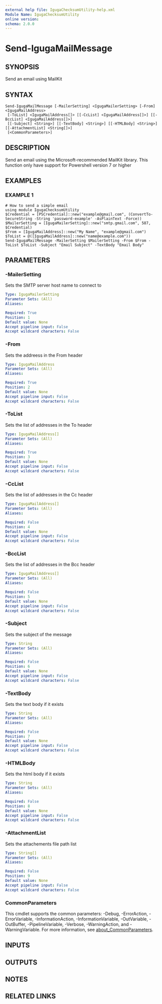 ```yaml
---
external help file: IgugaChecksumUtility-help.xml
Module Name: IgugaChecksumUtility
online version:
schema: 2.0.0
---
```


# Send-IgugaMailMessage

## SYNOPSIS
Send an email using MailKit

## SYNTAX

```
Send-IgugaMailMessage [-MailerSetting] <IgugaMailerSetting> [-From] <IgugaMailAddress>
 [-ToList] <IgugaMailAddress[]> [[-CcList] <IgugaMailAddress[]>] [[-BccList] <IgugaMailAddress[]>]
 [[-Subject] <String>] [[-TextBody] <String>] [[-HTMLBody] <String>] [[-AttachmentList] <String[]>]
 [<CommonParameters>]
```

## DESCRIPTION
Send an email using the Microsoft-recommended MailKit library.
This function only have support for Powershell version 7 or higher

## EXAMPLES

### EXAMPLE 1
```
# How to send a simple email
using module IgugaChecksumUtility
$Credential = [PSCredential]::new("example@gmail.com", (ConvertTo-SecureString -String 'password-example' -AsPlainText -Force))
$MailerSetting = [IgugaMailerSetting]::new("smtp.gmail.com", 587, $Credential)
$From = [IgugaMailAddress]::new("My Name", "example@gmail.com")
$ToList = @([IgugaMailAddress]::new("name@example.com"))
Send-IgugaMailMessage -MailerSetting $MailerSetting -From $From -ToList $ToList -Subject "Email Subject" -TextBody "Email Body"
```

## PARAMETERS

### -MailerSetting
Sets the SMTP server host name to connect to

```yaml
Type: IgugaMailerSetting
Parameter Sets: (All)
Aliases:

Required: True
Position: 1
Default value: None
Accept pipeline input: False
Accept wildcard characters: False
```

### -From
Sets the addreess in the From header

```yaml
Type: IgugaMailAddress
Parameter Sets: (All)
Aliases:

Required: True
Position: 2
Default value: None
Accept pipeline input: False
Accept wildcard characters: False
```

### -ToList
Sets the list of addresses in the To header

```yaml
Type: IgugaMailAddress[]
Parameter Sets: (All)
Aliases:

Required: True
Position: 3
Default value: None
Accept pipeline input: False
Accept wildcard characters: False
```

### -CcList
Sets the list of addresses in the Cc header

```yaml
Type: IgugaMailAddress[]
Parameter Sets: (All)
Aliases:

Required: False
Position: 4
Default value: None
Accept pipeline input: False
Accept wildcard characters: False
```

### -BccList
Sets the list of addresses in the Bcc header

```yaml
Type: IgugaMailAddress[]
Parameter Sets: (All)
Aliases:

Required: False
Position: 5
Default value: None
Accept pipeline input: False
Accept wildcard characters: False
```

### -Subject
Sets the subject of the message

```yaml
Type: String
Parameter Sets: (All)
Aliases:

Required: False
Position: 6
Default value: None
Accept pipeline input: False
Accept wildcard characters: False
```

### -TextBody
Sets the text body if it exists

```yaml
Type: String
Parameter Sets: (All)
Aliases:

Required: False
Position: 7
Default value: None
Accept pipeline input: False
Accept wildcard characters: False
```

### -HTMLBody
Sets the html body if it exists

```yaml
Type: String
Parameter Sets: (All)
Aliases:

Required: False
Position: 8
Default value: None
Accept pipeline input: False
Accept wildcard characters: False
```

### -AttachmentList
Sets the attachements file path list

```yaml
Type: String[]
Parameter Sets: (All)
Aliases:

Required: False
Position: 9
Default value: None
Accept pipeline input: False
Accept wildcard characters: False
```

### CommonParameters
This cmdlet supports the common parameters: -Debug, -ErrorAction, -ErrorVariable, -InformationAction, -InformationVariable, -OutVariable, -OutBuffer, -PipelineVariable, -Verbose, -WarningAction, and -WarningVariable. For more information, see [about_CommonParameters](http://go.microsoft.com/fwlink/?LinkID=113216).

## INPUTS

## OUTPUTS

## NOTES

## RELATED LINKS
